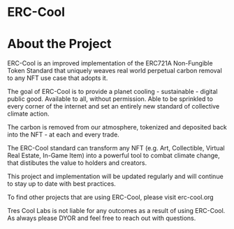 # ERC-Cool

# About the Project
ERC-Cool is an improved implementation of the ERC721A Non-Fungible Token Standard that uniquely weaves real world perpetual carbon removal to any NFT use case that adopts it.

The goal of ERC-Cool is to provide a planet cooling - sustainable - digital public good. Available to all, without permission. Able to be sprinkled to every corner of the internet and set an entirely new standard of collective climate action.

The carbon is removed from our atmosphere, tokenized and deposited back into the NFT - at each and every trade. 

The ERC-Cool standard can transform any NFT (e.g. Art, Collectible, Virtual Real Estate, In-Game Item) into a powerful tool to combat climate change, that distibutes the value to holders and creators.

This project and implementation will be updated regularly and will continue to stay up to date with best practices.

To find other projects that are using ERC-Cool, please visit erc-cool.org

Tres Cool Labs is not liable for any outcomes as a result of using ERC-Cool. As always please DYOR and feel free to reach out with questions.
